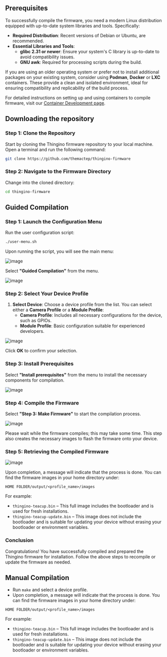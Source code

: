 ## Prerequisites

To successfully compile the firmware, you need a modern Linux distribution equipped with up-to-date system libraries and tools. Specifically:

- **Required Distribution**: Recent versions of Debian or Ubuntu, are recommended.
- **Essential Libraries and Tools**:
  - **glibc 2.31 or newer**: Ensure your system's C library is up-to-date to avoid compatibility issues.
  - **GNU awk**: Required for processing scripts during the build.

If you are using an older operating system or prefer not to install additional packages on your existing system, consider using **Podman**, **Docker** or **LXC** containers. These provide a clean and isolated environment, ideal for ensuring compatibility and replicability of the build process.

For detailed instructions on setting up and using containers to compile firmware, visit our [Container Development page](https://github.com/themactep/thingino-firmware/wiki/Development#containers).

## Downloading the repository

### Step 1: Clone the Repository

Start by cloning the Thingino firmware repository to your local machine. Open a terminal and run the following command:

```bash
git clone https://github.com/themactep/thingino-firmware
```

### Step 2: Navigate to the Firmware Directory

Change into the cloned directory:

```bash
cd thingino-firmware
```

## Guided Compilation

### Step 1: Launch the Configuration Menu

Run the user configuration script:

```bash
./user-menu.sh
```

Upon running the script, you will see the main menu:

![image](https://github.com/themactep/thingino-firmware/assets/12115272/ec95798b-2b1c-44c7-b0fe-d27f5809a7c9)

Select **"Guided Compilation"** from the menu.

![image](https://github.com/themactep/thingino-firmware/assets/12115272/98997b30-847b-4b4d-89ce-a3682aec636b)

### Step 2: Select Your Device Profile

1. **Select Device**: Choose a device profile from the list. You can select either a **Camera Profile** or a **Module Profile**:
   - **Camera Profile**: Includes all necessary configurations for the device, such as GPIOs.
   - **Module Profile**: Basic configuration suitable for experienced developers.

![image](https://github.com/themactep/thingino-firmware/assets/12115272/d1fb2108-b001-4fea-a754-f88f767d2351)

Click **OK** to confirm your selection.

### Step 3: Install Prerequisites

Select **"Install prerequisites"** from the menu to install the necessary components for compilation.

![image](https://github.com/themactep/thingino-firmware/assets/12115272/d04e3196-c33f-404a-b7e2-217473486585)

### Step 4: Compile the Firmware

Select **"Step 3: Make Firmware"** to start the compilation process.

![image](https://github.com/themactep/thingino-firmware/assets/12115272/542d8b95-b18f-43db-b4ec-b458a60b19d8)

Please wait while the firmware compiles; this may take some time. This step also creates the necessary images to flash the firmware onto your device.

### Step 5: Retrieving the Compiled Firmware

![image](https://github.com/themactep/thingino-firmware/assets/12115272/be4a8911-9dfc-4659-9a1a-60bc985f4f30)

Upon completion, a message will indicate that the process is done. You can find the firmware images in your home directory under:

```
HOME FOLDER/output/<profile_name>/images
```

For example:
- `thingino-teacup.bin` – This full image includes the bootloader and is used for fresh installations.
- `thingino-teacup-update.bin` – This image does not include the bootloader and is suitable for updating your device without erasing your bootloader or environment variables.

### Conclusion

Congratulations! You have successfully compiled and prepared the Thingino firmware for installation. Follow the above steps to recompile or update the firmware as needed.

## Manual Compilation

- Run `make` and select a device profile. 
- Upon completion, a message will indicate that the process is done. You can find the firmware images in your home directory under:

```
HOME FOLDER/output/<profile_name>/images
```

For example:
- `thingino-teacup.bin` – This full image includes the bootloader and is used for fresh installations.
- `thingino-teacup-update.bin` – This image does not include the bootloader and is suitable for updating your device without erasing your bootloader or environment variables.